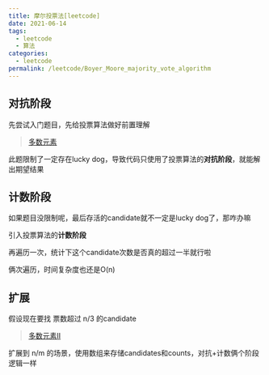 ```yaml
---
title: 摩尔投票法[leetcode]
date: 2021-06-14
tags:
  - leetcode
  - 算法
categories:
  - leetcode
permalink: /leetcode/Boyer_Moore_majority_vote_algorithm
---
```


## 对抗阶段
先尝试入门题目，先给投票算法做好前置理解
> [多数元素](/leetcode/top-interview-questions/xm77tm/)

此题限制了一定存在lucky dog，导致代码只使用了投票算法的<b>对抗阶段</b>，就能解出期望结果

## 计数阶段
如果题目没限制呢，最后存活的candidate就不一定是lucky dog了，那咋办嘛

引入投票算法的<b>计数阶段</b>

再遍历一次，统计下这个candidate次数是否真的超过一半就行啦

俩次遍历，时间复杂度也还是O(n)


## 扩展
假设现在要找 票数超过 n/3 的candidate
> [多数元素II](/leetcode/229)

扩展到 n/m 的场景，使用数组来存储candidates和counts，对抗+计数俩个阶段逻辑一样

